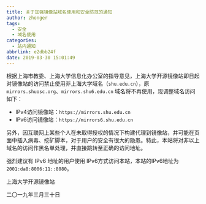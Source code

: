 ```yaml
---
title: 关于加强镜像站域名使用和安全防范的通知
author: zhonger
tags:
  - 安全
  - 域名使用
categories:
  - 站内通知
abbrlink: e2dbb24f
date: 2019-03-30 15:01:49
---
```


根据上海市教委、上海大学信息化办公室的指导意见，上海大学开源镜像站即日起对镜像站的访问禁止使用非上海大学域名（`shu.edu.cn`），原 `mirrors.shuosc.org`、`mirrors.shu6.edu.cn` 域名将不再使用，现调整域名访问如下：

- IPv4访问镜像站：`https://mirrors.shu.edu.cn`
- IPv6访问镜像站：`https://mirrors6.shu.edu.cn`

另外，因互联网上某些个人在未取得授权的情况下构建代理到镜像站，并可能在页面中插入病毒、挖矿脚本，对于用户的安全有很大的隐患。特此，本站将对非以上域名的访问作黑名单处理，并直接跳转至正确的访问地址。

强烈建议有 IPv6 地址的用户使用 IPv6方式访问本站，本站的IPv6地址为 `2001:da8:8006:11::8080`。

上海大学开源镜像站

二〇一九年三月三十日
